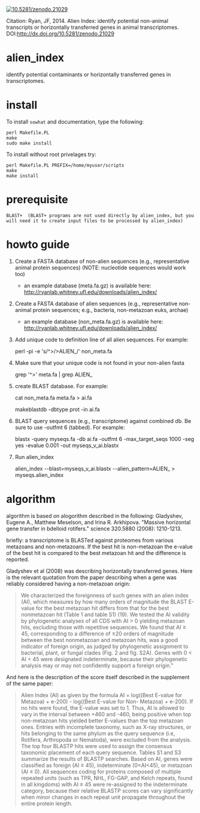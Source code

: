 <a href="https://zenodo.org/badge/latestdoi/15686/josephryan/alien_index"><img src="https://zenodo.org/badge/15686/josephryan/alien_index.svg" alt="10.5281/zenodo.21029"></a>

Citation: Ryan, JF, 2014. Alien Index: identify potential non-animal transcripts or horizontally transferred genes in animal transcriptomes. DOI:http://dx.doi.org/10.5281/zenodo.21029

alien_index
===========

identify potential contaminants or horizontally transferred genes in transcriptomes.

install
=====
To install `sowhat` and documentation, type the following:

    perl Makefile.PL
    make
    sudo make install

To install without root privelages try:

    perl Makefile.PL PREFIX=/home/myuser/scripts
    make
    make install

prerequisite
============

    BLAST+  (BLAST+ programs are not used directly by alien_index, but you will need it to create input files to be processed by alien_index)


howto guide
=====

1. Create a FASTA database of non-alien sequences (e.g., representative animal protein sequences) (NOTE: nucleotide sequences would work too)
    * an example database (meta.fa.gz) is available here: http://ryanlab.whitney.ufl.edu/downloads/alien_index/

2. Create a FASTA database of alien sequences (e.g., representative non-animal protein sequences; e.g., bacteria, non-metazoan euks, archae)
    * an example database (non_meta.fa.gz) is available here: http://ryanlab.whitney.ufl.edu/downloads/alien_index/

3. Add unique code to definition line of all alien sequences. For
       example:

    perl -pi -e 's/^>/>ALIEN_/' non_meta.fa

4. Make sure that your unique code is not found in your non-alien fasta

    grep '^>' meta.fa | grep ALIEN_

5. create BLAST database. For example:

    cat non_meta.fa meta.fa > ai.fa
    
    makeblastdb -dbtype prot -in ai.fa

6. BLAST query sequences (e.g., transcriptome) against combined db. Be sure to use -outfmt 6 (tabbed). For example:

    blastx -query myseqs.fa -db ai.fa -outfmt 6 -max_target_seqs 1000 -seg yes -evalue 0.001 -out myseqs_v_ai.blastx

7. Run alien_index

    alien_index --blast=myseqs_v_ai.blastx --alien_pattern=ALIEN_ > myseqs.alien_index

algorithm
=========

algorithm is based on alogorithm described in the following:
  Gladyshev, Eugene A., Matthew Meselson, and Irina R. Arkhipova.
    "Massive horizontal gene transfer in bdelloid rotifers."
    science 320.5880 (2008): 1210-1213.

briefly: a transcriptome is BLASTed against proteomes from various metazoans and non-metazoans.  If the best hit is non-metazoan the e-value of the best hit is compared to the best metazoan hit and the difference is reported.  

Gladyshev et al (2008) was describing horizontally transferred genes. Here is the relevant quotation from the paper describing when a gene was reliably considered having a non-metazoan origin:

> We characterized the foreignness of such genes with an alien index (AI), 
> which measures by how many orders of magnitude the BLAST E-value for the
> best metazoan hit differs from that for the best nonmetazoan hit (Table 1
> and table S1) (19). We tested the AI validity by phylogenetic analyses of
> all CDS with AI > 0 yielding metazoan hits, excluding those with repetitive
> sequences. We found that AI ≥ 45, corresponding to a difference of ≥20 orders
> of magnitude between the best nonmetazoan and metazoan hits, was a good
> indicator of foreign origin, as judged by phylogenetic assignment to
> bacterial, plant, or fungal clades (Fig. 2 and fig. S2A). Genes with
> 0 < AI < 45 were designated indeterminate, because their phylogenetic
> analysis may or may not confidently support a foreign origin."

And here is the description of the score itself described in the supplement of the same paper:

> Alien Index (AI) as given by the formula AI = log((Best E-value for Metazoa)
> \+ e-200) - log((Best E-value for Non- Metazoa) + e-200). If no hits were
> found, the E-value was set to 1. Thus, AI is allowed to vary in the interval
> between +460 and -460, being positive when top non-metazoan hits yielded
> better E-values than the top metazoan ones. Entries with incomplete taxonomy,
> such as X-ray structures, or hits belonging to the same phylum as the query
> sequence (i.e, Rotifera, Arthropoda or Nematoda), were excluded from the
> analysis. The top four BLASTP hits were used to assign the consensus
> taxonomic placement of each query sequence. Tables S1 and S3 summarize the
> results of BLASTP searches. Based on AI, genes were classified as foreign
> (AI ≥ 45), indeterminate (0<AI<45), or metazoan (AI ≤ 0). All sequences
> coding for proteins composed of multiple repeated units (such as TPR, NHL,
> FG-GAP, and Kelch repeats, found in all kingdoms) with AI ≥ 45 were
> re-assigned to the indeterminate category, because their relative BLASTP
> scores can vary significantly when minor changes in each repeat unit
> propagate throughout the entire protein length.




